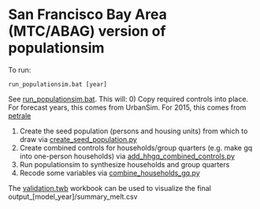 
San Francisco Bay Area (MTC/ABAG) version of populationsim
==========================================================

To run:
```
run_populationsim.bat [year]

```

See [run_populationsim.bat](run_populationsim.bat).  This will:
0) Copy required controls into place.  For forecast years, this comes from UrbanSim.  For 2015, this comes from [petrale](https://github.com/BayAreaMetro/petrale/tree/master/applications/travel_model_lu_inputs/2015)
1) Create the seed population (persons and housing units) from which to draw via [create_seed_population.py](create_seed_population.py)
2) Create combined controls for households/group quarters (e.g. make gq into one-person households) via [add_hhgq_combined_controls.py](add_hhgq_combined_controls.py)
3) Run populationsim to synthesize households and group quarters
4) Recode some variables via [combine_households_gq.py](combine_households_gq.py)

The [validation.twb](validation.twb) workbook can be used to visualize the final output_[model_year]/summary_melt.csv

